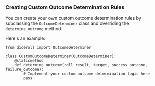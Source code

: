 ### Creating Custom Outcome Determination Rules

You can create your own custom outcome determination rules by subclassing the <code style="color : name_color">OutcomeDeterminer</code> class and overriding the <code style="color : name_color">determine_outcome</code> method.

Here's an example:

```
from diceroll import OutcomeDeterminer

class CustomOutcomeDeterminer(OutcomeDeterminer):
    @staticmethod
    def determine_outcome(roll_result, target, success_outcome, failure_outcome):
        # Implement your custom outcome determination logic here
        pass
```
